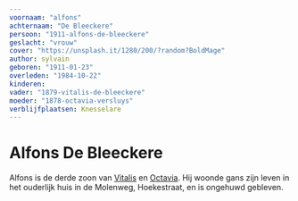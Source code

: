 ```yaml
---
voornaam: "alfons"
achternaam: "De Bleeckere"
persoon: "1911-alfons-de-bleeckere"
geslacht: "vrouw"
cover: "https://unsplash.it/1280/200/?random?BoldMage"
author: sylvain
geboren: "1911-01-23"
overleden: "1984-10-22"
kinderen:
vader: "1879-vitalis-de-bleeckere"
moeder: "1878-octavia-versluys"   
verblijfplaatsen: Knesselare 
---
```

# Alfons De Bleeckere
Alfons is de derde zoon van [Vitalis](1879-vitalis-de-bleeckere) en [Octavia](1878-octavia-versluys). Hij woonde gans zijn leven in het ouderlijk huis in de Molenweg, Hoekestraat, en is ongehuwd gebleven.






